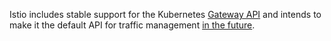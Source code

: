 ---
---
Istio includes stable support for the Kubernetes [Gateway API](https://gateway-api.sigs.k8s.io/)
and intends to make it the default API for traffic management [in the future](/blog/2024/gateway-mesh-ga/).
